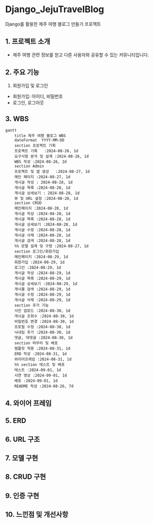 # Django_JejuTravelBlog
Django를 활용한 제주 여행 블로그 만들기 프로젝트
## 1. 프로젝트 소개
* 제주 여행 관련 정보를 얻고 다른 사용자와 공유할 수 있는 커뮤니티입니다.

## 2. 주요 기능
1. 회원가입 및 로그인
* 회원가입: 아이디, 비밀번호
* 로그인, 로그아웃
## 3. WBS
```mermaid
gantt
    title 제주 여행 블로그 WBS
    dateFormat  YYYY-MM-DD
    section 프로젝트 기획
    프로젝트 기획   :2024-08-26, 1d
    요구사항 분석 및 설계 :2024-08-26, 1d
    WBS 작성 :2024-08-26, 2d
    section Admin
    프로젝트 및 앱 생성   :2024-08-27, 1d
    메인 페이지 :2024-08-27, 1d
    게시글 작성 : 2024-08-28, 1d
    게시글 목록 :2024-08-28, 1d
    게시글 상세보기 : 2024-08-28, 1d
    뷰 및 URL 설정 :2024-08-28, 1d
    section CRUD
    메인페이지 :2024-08-28, 1d
    게시글 작성 :2024-08-28, 1d
    게시글 목록 :2024-08-28, 1d
    게시글 상세보기 :2024-08-28, 1d
    게시글 수정 :2024-08-28, 1d
    게시글 삭제 :2024-08-28, 1d
    게시글 검색 :2024-08-28, 1d
    %% 모델 설계 및 구현 :2024-08-27, 1d
    section 로그인/회원가입
    메인페이지 :2024-08-29, 1d
    회원가입 :2024-08-29, 1d
    로그인 :2024-08-29, 1d
    게시글 작성 :2024-08-29, 1d
    게시글 목록 :2024-08-29, 1d
    게시글 상세보기 :2024-08-29, 1d
    게시물 검색 :2024-08-29, 1d
    게시글 수정 :2024-08-29, 1d
    게시글 삭제 :2024-08-29, 1d
    section 추가 기능
    사진 업로드 :2024-08-30, 1d
    게시글 조회수 :2024-08-30, 1d
    비밀번호 변경 :2024-08-30, 1d
    프로필 수정 :2024-08-30, 1d
    닉네임 추가 :2024-08-30, 1d
    댓글, 대댓글 :2024-08-30, 1d
    section 마무리 및 배포
    템플릿 적용 :2024-08-31, 1d
    ERD 작성 :2024-08-31, 1d
    와이어프레임 :2024-08-31, 1d
    %% section 테스트 및 배포
    테스트 :2024-09-01, 1d
    시연 영상 :2024-09-01, 1d
    배포 :2024-09-01, 1d
    README 작성 :2024-08-26, 7d
```
## 4. 와이어 프레임

## 5. ERD

## 6. URL 구조

## 7. 모델 구현

## 8. CRUD 구현

## 9. 인증 구현

## 10. 느낀점 및 개선사항
